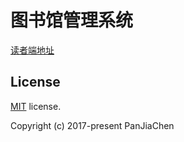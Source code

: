 # 图书馆管理系统

[读者端地址](https://github.com/AnsonZnl/weApp-school-library)

## License

[MIT](https://github.com/PanJiaChen/vue-admin-template/blob/master/LICENSE) license.

Copyright (c) 2017-present PanJiaChen
